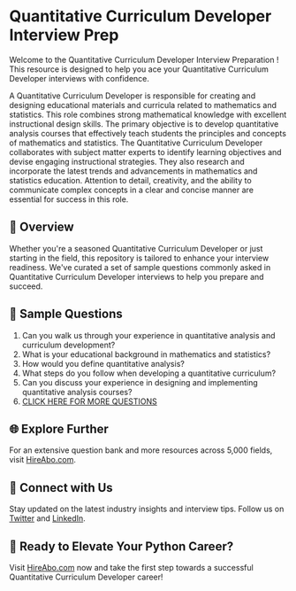 # Quantitative Curriculum Developer Interview Prep

Welcome to the Quantitative Curriculum Developer Interview Preparation ! This resource is designed to help you ace your Quantitative Curriculum Developer interviews with confidence.

A Quantitative Curriculum Developer is responsible for creating and designing educational materials and curricula related to mathematics and statistics. This role combines strong mathematical knowledge with excellent instructional design skills. The primary objective is to develop quantitative analysis courses that effectively teach students the principles and concepts of mathematics and statistics. The Quantitative Curriculum Developer collaborates with subject matter experts to identify learning objectives and devise engaging instructional strategies. They also research and incorporate the latest trends and advancements in mathematics and statistics education. Attention to detail, creativity, and the ability to communicate complex concepts in a clear and concise manner are essential for success in this role.

## 🚀 Overview

Whether you're a seasoned Quantitative Curriculum Developer or just starting in the field, this repository is tailored to enhance your interview readiness. We've curated a set of sample questions commonly asked in Quantitative Curriculum Developer interviews to help you prepare and succeed.

## 📝 Sample Questions

1. Can you walk us through your experience in quantitative analysis and curriculum development?
2. What is your educational background in mathematics and statistics?
3. How would you define quantitative analysis?
4. What steps do you follow when developing a quantitative curriculum?
5. Can you discuss your experience in designing and implementing quantitative analysis courses?
6. [CLICK HERE FOR MORE QUESTIONS](https://hireabo.com/job/19_3_20/Quantitative%20Curriculum%20Developer)

## 🌐 Explore Further

For an extensive question bank and more resources across 5,000 fields, visit [HireAbo.com](https://www.hireabo.com).

## 📱 Connect with Us

Stay updated on the latest industry insights and interview tips. Follow us on [Twitter](https://twitter.com/hireabo) and [LinkedIn](https://www.linkedin.com/in/hire-abo-3609972a8/).

## 🚀 Ready to Elevate Your Python Career?

Visit [HireAbo.com](https://www.hireabo.com) now and take the first step towards a successful Quantitative Curriculum Developer career!